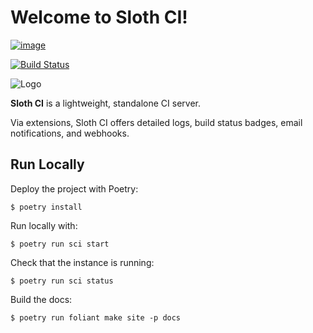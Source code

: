# Welcome to Sloth CI!

[![image](https://img.shields.io/pypi/v/sloth-ci.svg)](https://pypi.org/project/sloth-ci)

[![Build Status](https://travis-ci.com/Sloth-CI/sloth-ci.svg?branch=develop)](https://travis-ci.com/Sloth-CI/sloth-ci)

![Logo](sloth.png)


**Sloth CI** is a lightweight, standalone CI server.

Via extensions, Sloth CI offers detailed logs, build status badges, email notifications, and webhooks. 


## Run Locally

Deploy the project with Poetry:
```
$ poetry install
```

Run locally with:
```
$ poetry run sci start
```

Check that the instance is running:
```
$ poetry run sci status
```

Build the docs:
```
$ poetry run foliant make site -p docs
```
